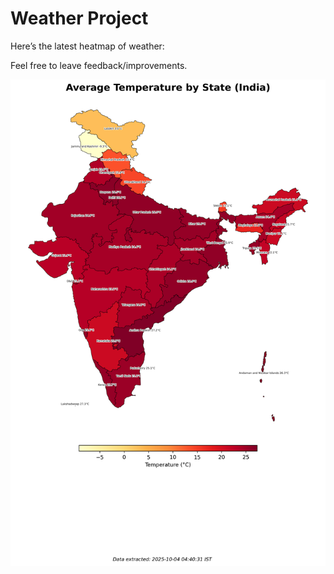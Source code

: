 # Weather Project

Here’s the latest heatmap of weather:

Feel free to leave feedback/improvements.

![India Heatmap](docs/assets/india_heatmap.png?v=E057E9)

